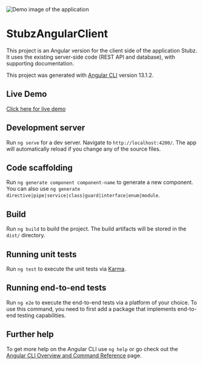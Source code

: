 ![Demo image of the application](https://github.com/serinhanw/stubz-Angular-client/blob/main/demo/demo.gif)

# StubzAngularClient
This project is an Angular version for the client side of the application Stubz. It uses the existing server-side code (REST API and database), with supporting documentation.

This project was generated with [Angular CLI](https://github.com/angular/angular-cli) version 13.1.2.

## Live Demo

[Click here for live demo](https://serinhanw.github.io/stubz-Angular-client/welcome)

## Development server

Run `ng serve` for a dev server. Navigate to `http://localhost:4200/`. The app will automatically reload if you change any of the source files.

## Code scaffolding

Run `ng generate component component-name` to generate a new component. You can also use `ng generate directive|pipe|service|class|guard|interface|enum|module`.

## Build

Run `ng build` to build the project. The build artifacts will be stored in the `dist/` directory.

## Running unit tests

Run `ng test` to execute the unit tests via [Karma](https://karma-runner.github.io).

## Running end-to-end tests

Run `ng e2e` to execute the end-to-end tests via a platform of your choice. To use this command, you need to first add a package that implements end-to-end testing capabilities.

## Further help

To get more help on the Angular CLI use `ng help` or go check out the [Angular CLI Overview and Command Reference](https://angular.io/cli) page.
